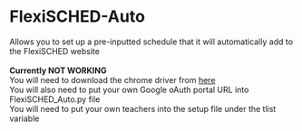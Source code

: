 # FlexiSCHED-Auto
Allows you to set up a pre-inputted schedule that it will automatically add to the FlexiSCHED website<br><br>
 **Currently NOT WORKING**<br>
 You will need to download the chrome driver from [here](https://chromedriver.chromium.org/downloads)<br>
 You will also need to put your own Google oAuth portal URL into FlexiSCHED_Auto.py file<br>
 You will need to put your own teachers into the setup file under the tlist variable
